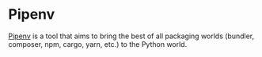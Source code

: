 # Pipenv

[Pipenv](https://pipenv.pypa.io/) is a tool that aims to bring the best of all packaging worlds (bundler, composer, npm, cargo, yarn, etc.) to the Python world.
